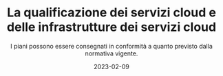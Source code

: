 ---
type: "news"
title: "La qualificazione dei servizi cloud e delle infrastrutture dei servizi cloud"
subtitle: "I piani possono essere consegnati in conformità a quanto previsto dalla normativa vigente."
date: "2023-02-09"
evidence: true
internalNews: false
fonte: acn.gov.it
showInHome: false
typeOfNews: Approfondimenti
link: https://www.acn.gov.it/agenzia/cloud-pa
image: /assets/img_news/2023-01-26-strategia-cloud-italia-trasmissione-dei-piani-di-migrazione-sulla-piattaforma-pa-digitale-2026.jpeg
tags:
  - Approfondimenti
---